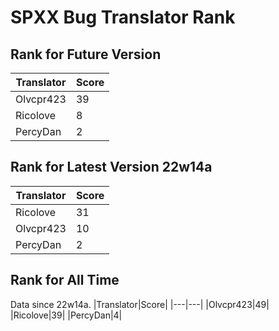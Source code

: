 # SPXX Bug Translator Rank
## Rank for Future Version
|Translator|Score|
|---|---|
|Olvcpr423|39|
|Ricolove|8|
|PercyDan|2|
## Rank for Latest Version 22w14a
|Translator|Score|
|---|---|
|Ricolove|31|
|Olvcpr423|10|
|PercyDan|2|
## Rank for All Time
Data since 22w14a.
|Translator|Score|
|---|---|
|Olvcpr423|49|
|Ricolove|39|
|PercyDan|4|